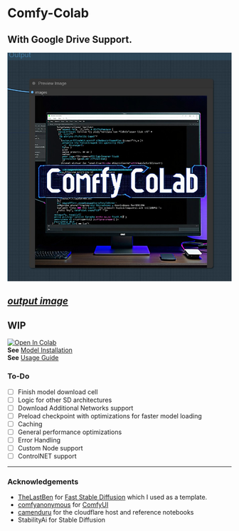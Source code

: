 Comfy-Colab
===
With Google Drive Support.
-----------
![ComfyColab](/assets/comfyColab.png)

<a href="https://github.com/cosmicoxytocin/ComfyUI-Colab/blob/main/assets/ComfyUI_temp_dmcbl_00001_.png"><i>output image</i></a>
---
## **WIP**
[![Open In Colab](https://colab.research.google.com/assets/colab-badge.svg)](https://colab.research.google.com/github/cosmicoxytocin/ComfyUI-Colab/blob/main/ComfyColab_DEV.ipynb)<br>
**See** [Model Installation](docs/install_models_sd3.md)<br>
**See** [Usage Guide](docs/usage_guide.md)


### To-Do
* [ ] Finish model download cell
* [ ] Logic for other SD architectures
* [ ] Download Additional Networks support
* [ ] Preload checkpoint with optimizations for faster model loading
* [ ] Caching
* [ ] General performance optimizations
* [ ] Error Handling
* [ ] Custom Node support
* [ ] ControlNET support

---
### Acknowledgements
* [TheLastBen](https://github.com/TheLastBen) for  [Fast Stable Diffusion](https://github.com/TheLastBen/fast-stable-diffusion) which I used as a template.
* [comfyanonymous](https://github.com/comfyanonymous) for [ComfyUI](https://github.com/comfyanonymous/ComfyUI)
* [camenduru](https://github.com/camenduru) for the cloudflare host and reference notebooks
* StabilityAi for Stable Diffusion
